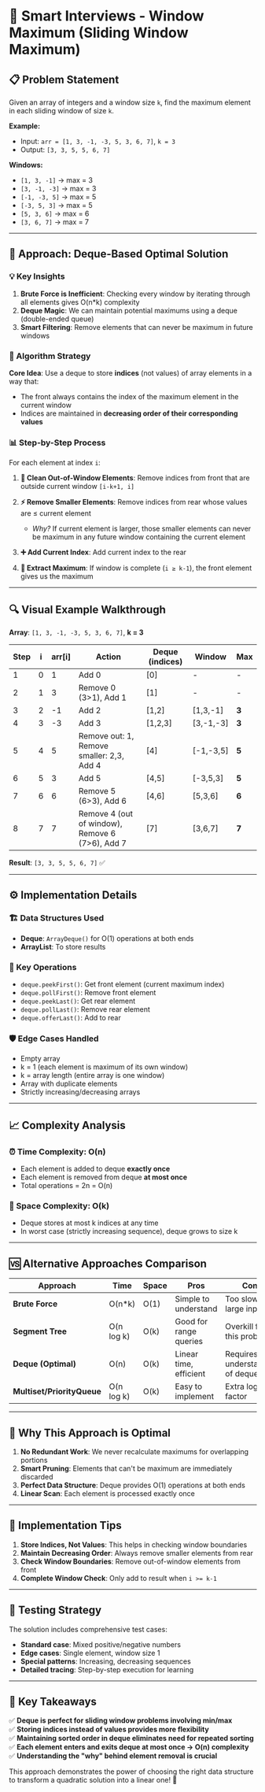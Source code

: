 # 🚀 Smart Interviews - Window Maximum (Sliding Window Maximum)

## 📋 Problem Statement

Given an array of integers and a window size `k`, find the maximum element in each sliding window of size `k`.

**Example:**
- Input: `arr = [1, 3, -1, -3, 5, 3, 6, 7]`, `k = 3`
- Output: `[3, 3, 5, 5, 6, 7]`

**Windows:**
- `[1, 3, -1]` → max = 3
- `[3, -1, -3]` → max = 3  
- `[-1, -3, 5]` → max = 5
- `[-3, 5, 3]` → max = 5
- `[5, 3, 6]` → max = 6
- `[3, 6, 7]` → max = 7

---

## 🎯 Approach: Deque-Based Optimal Solution

### 💡 Key Insights

1. **Brute Force is Inefficient**: Checking every window by iterating through all elements gives O(n*k) complexity
2. **Deque Magic**: We can maintain potential maximums using a deque (double-ended queue)
3. **Smart Filtering**: Remove elements that can never be maximum in future windows

### 🔧 Algorithm Strategy

**Core Idea**: Use a deque to store **indices** (not values) of array elements in a way that:
- The front always contains the index of the maximum element in the current window
- Indices are maintained in **decreasing order of their corresponding values**

### 📊 Step-by-Step Process

For each element at index `i`:

1. **🧹 Clean Out-of-Window Elements**: Remove indices from front that are outside current window `[i-k+1, i]`

2. **⚡ Remove Smaller Elements**: Remove indices from rear whose values are ≤ current element
   - *Why?* If current element is larger, those smaller elements can never be maximum in any future window containing the current element

3. **➕ Add Current Index**: Add current index to the rear

4. **🎯 Extract Maximum**: If window is complete (`i ≥ k-1`), the front element gives us the maximum

---

## 🔍 Visual Example Walkthrough

**Array**: `[1, 3, -1, -3, 5, 3, 6, 7]`, **k = 3**

| Step | i | arr[i] | Action | Deque (indices) | Window | Max |
|------|---|--------|---------|-----------------|--------|-----|
| 1 | 0 | 1 | Add 0 | [0] | - | - |
| 2 | 1 | 3 | Remove 0 (3>1), Add 1 | [1] | - | - |
| 3 | 2 | -1 | Add 2 | [1,2] | [1,3,-1] | **3** |
| 4 | 3 | -3 | Add 3 | [1,2,3] | [3,-1,-3] | **3** |
| 5 | 4 | 5 | Remove out: 1, Remove smaller: 2,3, Add 4 | [4] | [-1,-3,5] | **5** |
| 6 | 5 | 3 | Add 5 | [4,5] | [-3,5,3] | **5** |
| 7 | 6 | 6 | Remove 5 (6>3), Add 6 | [4,6] | [5,3,6] | **6** |
| 8 | 7 | 7 | Remove 4 (out of window), Remove 6 (7>6), Add 7 | [7] | [3,6,7] | **7** |

**Result**: `[3, 3, 5, 5, 6, 7]` ✅

---

## ⚙️ Implementation Details

### 🏗️ Data Structures Used
- **Deque<Integer>**: `ArrayDeque()` for O(1) operations at both ends
- **ArrayList<Integer>**: To store results

### 🔄 Key Operations
- `deque.peekFirst()`: Get front element (current maximum index)
- `deque.pollFirst()`: Remove front element  
- `deque.peekLast()`: Get rear element
- `deque.pollLast()`: Remove rear element
- `deque.offerLast()`: Add to rear

### 🛡️ Edge Cases Handled
- Empty array
- k = 1 (each element is maximum of its own window)
- k = array length (entire array is one window)
- Array with duplicate elements
- Strictly increasing/decreasing arrays

---

## 📈 Complexity Analysis

### ⏰ Time Complexity: **O(n)**
- Each element is added to deque **exactly once**
- Each element is removed from deque **at most once**  
- Total operations = 2n = O(n)

### 💾 Space Complexity: **O(k)**
- Deque stores at most k indices at any time
- In worst case (strictly increasing sequence), deque grows to size k

---

## 🆚 Alternative Approaches Comparison

| Approach | Time | Space | Pros | Cons |
|----------|------|-------|------|------|
| **Brute Force** | O(n*k) | O(1) | Simple to understand | Too slow for large inputs |
| **Segment Tree** | O(n log k) | O(k) | Good for range queries | Overkill for this problem |
| **Deque (Optimal)** | O(n) | O(k) | Linear time, efficient | Requires understanding of deque |
| **Multiset/PriorityQueue** | O(n log k) | O(k) | Easy to implement | Extra log factor |

---

## 🎨 Why This Approach is Optimal

1. **No Redundant Work**: We never recalculate maximums for overlapping portions
2. **Smart Pruning**: Elements that can't be maximum are immediately discarded
3. **Perfect Data Structure**: Deque provides O(1) operations at both ends
4. **Linear Scan**: Each element is processed exactly once

---

## 🚦 Implementation Tips

1. **Store Indices, Not Values**: This helps in checking window boundaries
2. **Maintain Decreasing Order**: Always remove smaller elements from rear
3. **Check Window Boundaries**: Remove out-of-window elements from front
4. **Complete Window Check**: Only add to result when `i >= k-1`

---

## 🔧 Testing Strategy

The solution includes comprehensive test cases:
- **Standard case**: Mixed positive/negative numbers
- **Edge cases**: Single element, window size 1
- **Special patterns**: Increasing, decreasing sequences
- **Detailed tracing**: Step-by-step execution for learning

---

## 🌟 Key Takeaways

✅ **Deque is perfect for sliding window problems involving min/max**  
✅ **Storing indices instead of values provides more flexibility**  
✅ **Maintaining sorted order in deque eliminates need for repeated sorting**  
✅ **Each element enters and exits deque at most once → O(n) complexity**  
✅ **Understanding the "why" behind element removal is crucial**

This approach demonstrates the power of choosing the right data structure to transform a quadratic solution into a linear one! 🚀

